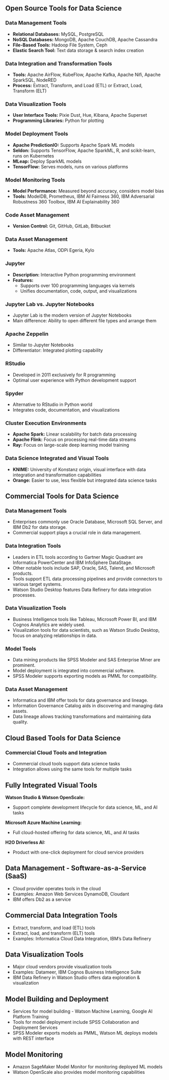 ## Open Source Tools for Data Science

### Data Management Tools

* **Relational Databases:** MySQL, PostgreSQL
* **NoSQL Databases:** MongoDB, Apache CouchDB, Apache Cassandra
* **File-Based Tools:** Hadoop File System, Ceph
* **Elastic Search Tool:** Text data storage & search index creation

### Data Integration and Transformation Tools

* **Tools:** Apache AirFlow, KubeFlow, Apache Kafka, Apache Nifi, Apache SparkSQL, NodeRED
* **Process:** Extract, Transform, and Load (ETL) or Extract, Load, Transform (ELT)

### Data Visualization Tools

* **User Interface Tools:** Pixie Dust, Hue, Kibana, Apache Superset
* **Programming Libraries:** Python for plotting

### Model Deployment Tools

* **Apache PredictionIO:** Supports Apache Spark ML models
* **Seldon:** Supports TensorFlow, Apache SparkML, R, and scikit-learn, runs on Kubernetes
* **MLeap:** Deploy SparkML models
* **TensorFlow:** Serves models, runs on various platforms

### Model Monitoring Tools

* **Model Performance:** Measured beyond accuracy, considers model bias
* **Tools:** ModelDB, Prometheus, IBM AI Fairness 360, IBM Adversarial Robustness 360 Toolbox, IBM AI Explainability 360

### Code Asset Management

* **Version Control:** Git, GitHub, GitLab, Bitbucket

### Data Asset Management

* **Tools:** Apache Atlas, ODPi Egeria, Kylo

### Jupyter

* **Description:** Interactive Python programming environment
* **Features:**
  * Supports over 100 programming languages via kernels
  * Unifies documentation, code, output, and visualizations

### Jupyter Lab vs. Jupyter Notebooks

* Jupyter Lab is the modern version of Jupyter Notebooks
* Main difference: Ability to open different file types and arrange them

### Apache Zeppelin

* Similar to Jupyter Notebooks
* Differentiator: Integrated plotting capability

### RStudio

* Developed in 2011 exclusively for R programming
* Optimal user experience with Python development support

### Spyder

* Alternative to RStudio in Python world
* Integrates code, documentation, and visualizations

### Cluster Execution Environments

* **Apache Spark:** Linear scalability for batch data processing
* **Apache Flink:** Focus on processing real-time data streams
* **Ray:** Focus on large-scale deep learning model training

### Data Science Integrated and Visual Tools

* **KNIME:** University of Konstanz origin, visual interface with data integration and transformation capabilities
* **Orange:** Easier to use, less flexible but integrated data science tasks

## Commercial Tools for Data Science

### Data Management Tools

* Enterprises commonly use Oracle Database, Microsoft SQL Server, and IBM Db2 for data storage.
* Commercial support plays a crucial role in data management.

### Data Integration Tools

* Leaders in ETL tools according to Gartner Magic Quadrant are Informatica PowerCenter and IBM InfoSphere DataStage.
* Other notable tools include SAP, Oracle, SAS, Talend, and Microsoft products.
* Tools support ETL data processing pipelines and provide connectors to various target systems.
* Watson Studio Desktop features Data Refinery for data integration processes.

### Data Visualization Tools

* Business Intelligence tools like Tableau, Microsoft Power BI, and IBM Cognos Analytics are widely used.
* Visualization tools for data scientists, such as Watson Studio Desktop, focus on analyzing relationships in data.

### Model Tools

* Data mining products like SPSS Modeler and SAS Enterprise Miner are prominent.
* Model deployment is integrated into commercial software.
* SPSS Modeler supports exporting models as PMML for compatibility.

### Data Asset Management

* Informatica and IBM offer tools for data governance and lineage.
* Information Governance Catalog aids in discovering and managing data assets.
* Data lineage allows tracking transformations and maintaining data quality.

## Cloud Based Tools for Data Science

### Commercial Cloud Tools and Integration

* Commercial cloud tools support data science tasks
* Integration allows using the same tools for multiple tasks

## Fully Integrated Visual Tools

**Watson Studio & Watson OpenScale:**

* Support complete development lifecycle for data science, ML, and AI tasks

**Microsoft Azure Machine Learning:**

* Full cloud-hosted offering for data science, ML, and AI tasks

**H2O Driverless AI:**

* Product with one-click deployment for cloud service providers

## Data Management - Software-as-a-Service (SaaS)

* Cloud provider operates tools in the cloud
* Examples: Amazon Web Services DynamoDB, Cloudant
* IBM offers Db2 as a service

## Commercial Data Integration Tools

* Extract, transform, and load (ETL) tools
* Extract, load, and transform (ELT) tools
* Examples: Informatica Cloud Data Integration, IBM’s Data Refinery

## Data Visualization Tools

* Major cloud vendors provide visualization tools
* Examples: Datameer, IBM Cognos Business Intelligence Suite
* IBM Data Refinery in Watson Studio offers data exploration & visualization

## Model Building and Deployment

* Services for model building - Watson Machine Learning, Google AI Platform Training
* Tools for model deployment include SPSS Collaboration and Deployment Services
* SPSS Modeler exports models as PMML, Watson ML deploys models with REST interface

## Model Monitoring

* Amazon SageMaker Model Monitor for monitoring deployed ML models
* Watson OpenScale also provides model monitoring capabilities
